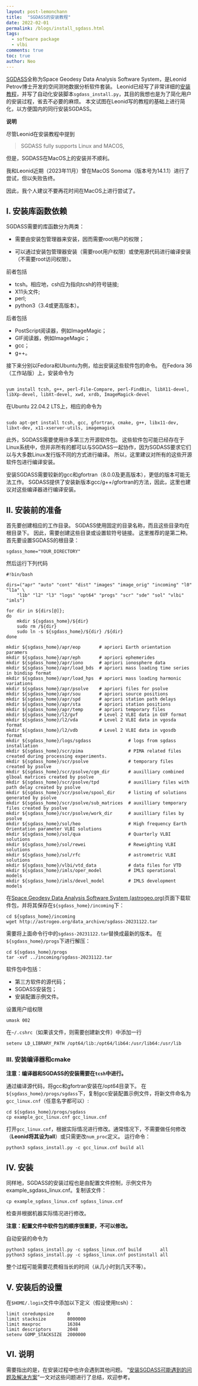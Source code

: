 ```yaml
---
layout: post-lemonchann
title:  "SGDASS的安装教程"
date: 2022-02-01
permalink: /blogs/install_sgdass.html
tags:
  - software package
  - vlbi
comments: true
toc: true
author: Neo
---
```


[SGDASS](http://astrogeo.org/sgdass/)全称为Space Geodesy Data Analysis Software System，是Leonid Petrov博士开发的空间测地数据分析软件套装。
Leonid已经写了非常详细的[安装教程](http://astrogeo.org/data_archive/sgdass-20231122_INSTALL.txt)，并写了自动化安装脚本`sgdass_install.py`，其目的我想也是为了简化用户的安装过程，省去不必要的麻烦。
本文试图在Leonid写的教程的基础上进行简化，以方便国内的同行安装SGDASS。

<!-- more -->

**说明**

尽管Leonid在安装教程中提到

> SGDASS fully supports Linux and MACOS,

但是，SGDASS在MacOS上的安装并不顺利。

我和Leonid近期（2023年11月）曾在MacOS Sonoma（版本号为14.1.1）进行了尝试，但以失败告终。

因此，我个人建议不要再花时间在MacOS上进行尝试了。

## I. 安装库函数依赖

SGDASS需要的库函数分为两类：

- 需要由安装包管理器来安装，因而需要root用户的权限；

- 可以通过安装包管理器安装（需要root用户权限）或使用源代码进行编译安装（不需要root访问权限）。  

前者包括

- tcsh。相应地，csh应为指向tcsh的符号链接;
- X11头文件;
- perl;
- python3（3.4或更高版本）。

后者包括

- PostScript阅读器，例如ImageMagic；
- GIF阅读器，例如ImageMagic；
- gcc；
- g++。

接下来分别以Fedora和Ubuntu为例，给出安装这些软件包的命令。
在Fedora 36（工作站版）上，安装命令为

```

yum install tcsh, g++, perl-File-Compare, perl-FindBin, libX11-devel, libXp-devel, libXt-devel, xwd, xrdb, ImageMagick-devel

```

在Ubuntu 22.04.2 LTS上，相应的命令为

```

sudo apt-get install tcsh, gcc, gfortran, cmake, g++, libx11-dev, libxt-dev, x11-xserver-utils, imagemagick

```

此外，SGDASS需要使用许多第三方开源软件包。
这些软件包可能已经存在于Linux系统中，但并非所有的都可以与SGDASS一起协作，因为SGDASS要求它们以与大多数Linux发行版不同的方式进行编译。
所以，这里建议对所有的这些开源软件包进行编译安装。

安装SGDASS需要较新的gcc和gfortran（8.0.0及更高版本），更低的版本可能无法工作。
SGDASS提供了安装新版本gcc/g++/gfortran的方法，因此，这里也建议对这些编译器进行编译安装。

## II. 安装前的准备

首先要创建相应的工作目录。
SGDASS使用固定的目录名称，而且这些目录均在根目录下。
因此，需要创建这些目录或设置软符号链接。
这里推荐的是第二种。
首先要设置SGDASS的根目录：

```
sgdass_home="YOUR_DIRECTORY" 
```

然后运行下列代码

```
#!bin/bash

dirs=("apr" "auto" "cont" "dist" "images" "image_orig" "incoming" "l0" "l1a" \
    "l1b" "l2" "l3" "logs" "opt64" "progs" "scr" "sde" "sol" "vlbi" "imls")

for dir in ${dirs[@]};
do
    mkdir ${sgdass_home}/${dir}
    sudo rm /${dir}
    sudo ln -s ${sgdass_home}/${dir} /${dir}
done

mkdir ${sgdass_home}/apr/eop       # apriori Earth orientation paramers
mkdir ${sgdass_home}/apr/eph       # apriori ephemerides
mkdir ${sgdass_home}/apr/iono      # apriori ionosphere data
mkdir ${sgdass_home}/apr/load_bds  # apriori mass loading time series in bindisp format
mkdir ${sgdass_home}/apr/load_hps  # apriori mass loading harmonic variations
mkdir ${sgdass_home}/apr/psolve    # apriori files for psolve
mkdir ${sgdass_home}/apr/sou       # apriori source positions
mkdir ${sgdass_home}/apr/spd       # apriori station path delays
mkdir ${sgdass_home}/apr/sta       # apriori station positions
mkdir ${sgdass_home}/apr/temp      # apriori temporary files
mkdir ${sgdass_home}/l2/gvf        # Level 2 VLBI data in GVF format
mkdir ${sgdass_home}/l2/vda        # Level 2 VLBI data in vgosda format
mkdir ${sgdass_home}/l2/vdb        # Level 2 VLBI data in vgosdb format
mkdir ${sgdass_home}/logs/sgdass              # logs from sgdass installation
mkdir ${sgdass_home}/scr/pima                 # PIMA related files created during processing experiments.
mkdir ${sgdass_home}/scr/psolve               # temporary files created by psolve
mkdir ${sgdass_home}/scr/psolve/cgm_dir       # auxilliary combined glboal matrices created by psolve
mkdir ${sgdass_home}/scr/psolve/tpd           # auxilliary files with path delay created by psolve
mkdir ${sgdass_home}/scr/psolve/spool_dir     # listing of solutions generated by psolve
mkdir ${sgdass_home}/scr/psolve/sub_matrices  # auxilliary temporary files created by psolve
mkdir ${sgdass_home}/scr/psolve/work_dir      # auxilliary files by psolve
mkdir ${sgdass_home}/sol/heo                  # High frequency Earth Orientation parameter VLBI solutions
mkdir ${sgdass_home}/sol/qua                  # Quarterly VLBI solutions
mkdir ${sgdass_home}/sol/rewei                # Reweighting VLBI solutions
mkdir ${sgdass_home}/sol/rfc                  # astrometric VLBI solutions
mkdir ${sgdass_home}/vlbi/vtd_data            # data files for VTD
mkdir ${sgdass_home}/imls/oper_model          # IMLS operational models
mkdir ${sgdass_home}/imls/devel_model         # IMLS development models
```

在[Space Geodesy Data Analysis Software System (astrogeo.org)](http://astrogeo.org/sgdass/)页面下载软件包，并将其保存在`${sgdass_home}/incoming`下：

```
cd ${sgdass_home}/incoming
wget http://astrogeo.org/data_archive/sgdass-20231122.tar
```

需要将上面命令行中的`sgdass-20231122.tar`替换成最新的版本。
在`${sgdass_home}/progs`下进行解压：

```
cd ${sgdass_home}/progs
tar -xvf ../incoming/sgdass-20231122.tar
```

软件包中包括：

- 第三方软件的源代码；
- SGDASS安装包；
- 安装配置示例文件。

设置用户组权限

```
umask 002
```

在`~/.cshrc`（如果该文件，则需要创建新文件）中添加一行

```
setenv LD_LIBRARY_PATH /opt64/lib:/opt64/lib64:/usr/lib64:/usr/lib
```

### III. 安装编译器和cmake

**注意：编译器和SGDASS的安装需要在`tcsh`中进行。**

通过编译源代码，将gcc和gfortran安装在/opt64目录下。
在`${sgdass_home}/progs/sgdass`下，复制gcc安装配置示例文件，将新文件命名为`gcc_linux.cnf`（任意名字都可以）:

```
cd ${sgdass_home}/progs/sgdass
cp example_gcc_linux.cnf gcc_linux.cnf
```

打开`gcc_linux.cnf`，根据实际情况进行修改。通常情况下，不需要做任何修改（**Leonid将其设为all**）或只需更改`num_proc`定义。
运行命令：

```
python3 sgdass_install.py -c gcc_linux.cnf build all
```

## IV. 安装

同样地，SGDASS的安装过程也是由配置文件控制，示例文件为example_sgdass_linux.cnf。复制该文件：

```
cp example_sgdass_linux.cnf sgdass_linux.cnf
```

检查并根据机器实际情况进行修改。

**注意：配置文件中软件包的顺序很重要，不可以修改。**

自动安装的命令为

```
python3 sgdass_install.py -c sgdass_linux.cnf build       all
python3 sgdass_install.py -c sgdass_linux.cnf postinstall all
```

整个过程可能需要花费相当长的时间（从几小时到几天不等）。

## V. 安装后的设置

在`$HOME/.login`文件中添加以下定义（假设使用tcsh）：

```
limit coredumpsize     0
limit stacksize        8000000
limit maxproc          16384
limit descriptors      2048
setenv GOMP_STACKSIZE  2000000
```

## VI. 说明

需要指出的是，在安装过程中也许会遇到其他问题。
“[安装SGDASS可能遇到的问题及解决方案](sgdass_installation_notes.html)”一文对这些问题进行了总结，欢迎参考。
